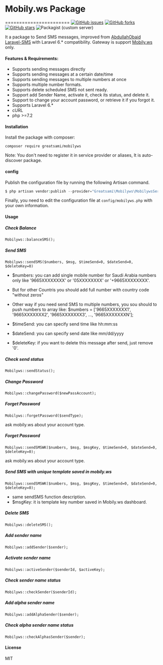 # Mobily.ws Package
=======================
[![GitHub issues](https://img.shields.io/github/issues/greatsami/mobilyws)](https://github.com/greatsami/mobilyws/issues)
[![GitHub forks](https://img.shields.io/github/forks/greatsami/mobilyws)](https://github.com/greatsami/mobilyws/network)
[![GitHub stars](https://img.shields.io/github/stars/greatsami/mobilyws)](https://github.com/greatsami/mobilyws/stargazers)
![Packagist (custom server)](https://img.shields.io/packagist/dt/greatsami/mobilyws?server=https%3A%2F%2Fpackagist.org)

It a package to Send SMS messages, improved from [AbdullahObaid Laravel-SMS](https://github.com/AbdullahObaid/Laravel-SMS) with Laravel 6.* compatibility.
Gateway is support [Mobily.ws](https://www.mobily.ws/) only.   

#### Features & Requirements:
* Supports sending messages directly
* Supports sending messages at a certain date/time
* Supports sending messages to multiple numbers at once
* Supports multiple number formats.
* Supports delete scheduled SMS not sent ready.
* Support add Sender Name, activate it, check its status, and delete it.
* Support to change your account password, or retrieve it if you forgot it.
* Supports Laravel 6.*
* cURL 
* php >=7.2

#### Installation
Install the package with composer:

`composer require greatsami/mobilyws`

Note: You don\'t need to register it in service provider or aliases, It is auto-discover package.

#### config
Publish the configuration file by running the following Artisan command.

```php
$ php artisan vendor:publish --provider="Greatsami\Mobilyws\MobilywsServiceProvider"
```
Finally, you need to edit the configuration file at  `config/mobilyws.php` with your own information.

#### Usage

##### Check Balance
`Mobilyws::balanceSMS();`

##### Send SMS
`Mobilyws::sendSMS($numbers, $msg, $timeSend=0, $dateSend=0, $deleteKey=0)`

* $numbers: you can add single mobile number for Saudi Arabia numbers only like '9665XXXXXXXX' or '05XXXXXXXX' or '+9665XXXXXXXX'.

* But for other Countris you should add full number with country code "without zeros"

* Other way if you need send SMS to multiple numbers, you sou should to push numbers to array like:
$numbers = ['9665XXXXXXX1', '9665XXXXXXX2', '9665XXXXXXX3', ..., '9665XXXXXXXN'];

* $timeSend: you can specify send time like hh:mm:ss
* $dateSend: you can specify send date like mm/dd/yyyy
* $deleteKey: if you want to delete this message after send, just remove '0'.

##### Check send status
`Mobilyws::sendStatus();`

##### Change Password
`Mobilyws::changePassword($newPassAccount);`

##### Forget Password
`Mobilyws::forgetPassword($sendType);`

ask mobily.ws about your account type.


##### Forget Password
`Mobilyws::sendSMSWK($numbers, $msg, $msgKey, $timeSend=0, $dateSend=0, $deleteKey=0);`

ask mobily.ws about your account type.


##### Send SMS with unique template saved in mobily.ws
`Mobilyws::sendSMSWK($numbers, $msg, $msgKey, $timeSend=0, $dateSend=0, $deleteKey=0);`

* same sendSMS function description.
* $msgKey: it is template key number saved in Mobily.ws dashboard.

##### Delete SMS
`Mobilyws::deleteSMS();`

##### Add sender name
`Mobilyws::addSender($sender);`

##### Activate sender name
`Mobilyws::activeSender($senderId, $activeKey);`

##### Check sender name status
`Mobilyws::checkSender($senderId);`

##### Add alpha sender name
`Mobilyws::addAlphaSender($sender);`

##### Check alpha sender name status
`Mobilyws::checkAlphasSender($sender);`


#### License
MIT
